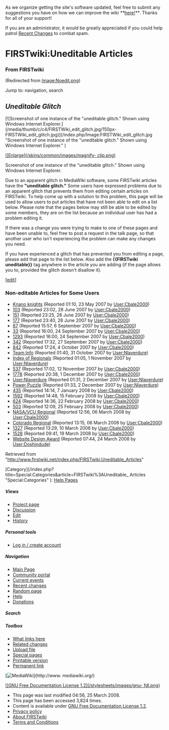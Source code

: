 As we organize getting the site's software updated, feel free to submit any
suggestions you have on how we can improve the wiki
_**_[here!](/index.php/User:Hallry/Suggestions "User:Hallry/Suggestions"
)_**_. Thanks for all of your support!

If you are an administrator, it would be greatly appreciated if you could help
patrol [Recent Changes](/index.php/Special:Recentchanges
"Special:Recentchanges" ) to combat spam.

# FIRSTwiki:Uneditable Articles

### From FIRSTwiki

(Redirected from
[Image:Noedit.png](/index.php?title=Image:Noedit.png&redirect=no
"Image:Noedit.png" ))

Jump to: navigation, search

_**Uneditable Glitch**_  
---  
  
[![Screenshot of one instance of the "uneditable glitch." Shown using Windows
Internet Explorer.](/media/thumb/c/c4/FIRSTWiki_edit_glitch.jpg/150px-
FIRSTWiki_edit_glitch.jpg)](/index.php/Image:FIRSTWiki_edit_glitch.jpg
"Screenshot of one instance of the "uneditable glitch." Shown using Windows
Internet Explorer." )

[![Enlarge](/skins/common/images/magnify-
clip.png)](/index.php/Image:FIRSTWiki_edit_glitch.jpg "Enlarge" )

Screenshot of one instance of the "uneditable glitch." Shown using Windows
Internet Explorer.  
  
Due to an apparent glitch in MediaWiki software, some FIRSTwiki articles have
the **"uneditable glitch."** Some users have expressed problems due to an
apparent glitch that prevents them from editing certain articles on FIRSTwiki.
To help come up with a solution to this problem, this page will be used to
allow users to put articles that have not been able to edit on a list below.
Please note that the pages below may still be able to be edited by some
members, they are on the list because an individual user has had a problem
editing it.

  
If there was a change you were trying to make to one of these pages and have
been unable to, feel free to post a request in the talk page, so that another
user who isn't experiencing the problem can make any changes you need.

  
If you have experienced a glitch that has prevented you from editing a page,
please add that page to the list below. Also add the **{{FIRSTwiki
uneditable}}** tag anywhere in the article you are adding (if the page allows
you to, provided the glitch doesn't disallow it).

[[edit](/index.php?title=FIRSTwiki:Uneditable_Articles&action=edit&section=1
"Edit section: Non-editable Articles for Some Users" )]

### Non-editable Articles for Some Users

  * [Knano knights](/index.php/Knano_knights "Knano knights" ) (Reported 01:10, 23 May 2007 by [User:Cbale2000](/index.php/User:Cbale2000 "User:Cbale2000" )) 
  * [103](/index.php/103 "103" ) (Reported 23:02, 28 June 2007 by [User:Cbale2000](/index.php/User:Cbale2000 "User:Cbale2000" )) 
  * [151](/index.php/151 "151" ) (Reported 23:25, 28 June 2007 by [User:Cbale2000](/index.php/User:Cbale2000 "User:Cbale2000" )) 
  * [177](/index.php/177 "177" ) (Reported 23:40, 28 June 2007 by [User:Cbale2000](/index.php/User:Cbale2000 "User:Cbale2000" )) 
  * [67](/index.php/67 "67" ) (Reported 15:57, 6 September 2007 by [User:Cbale2000](/index.php/User:Cbale2000 "User:Cbale2000" )) 
  * [33](/index.php/33 "33" ) (Reported 16:00, 24 September 2007 by [User:Cbale2000](/index.php/User:Cbale2000 "User:Cbale2000" )) 
  * [1293](/index.php/1293 "1293" ) (Reported 16:00, 24 September 2007 by [User:Cbale2000](/index.php/User:Cbale2000 "User:Cbale2000" )) 
  * [342](/index.php/342 "342" ) (Reported 17:32, 27 September 2007 by [User:Cbale2000](/index.php/User:Cbale2000 "User:Cbale2000" )) 
  * [842](/index.php/842 "842" ) (Reported 17:24, 4 October 2007 by [User:Cbale2000](/index.php/User:Cbale2000 "User:Cbale2000" )) 
  * [Team Info](/index.php/Team_Info "Team Info" ) (Reported 01:40, 31 October 2007 by [User:Nlaverdure](/index.php/User:Nlaverdure "User:Nlaverdure" )) 
  * [Index of Regionals](/index.php/Index_of_Regionals "Index of Regionals" ) (Reported 01:05, 1 November 2007 by [User:Nlaverdure](/index.php/User:Nlaverdure "User:Nlaverdure" )) 
  * [537](/index.php/537 "537" ) (Reported 17:02, 12 November 2007 by [User:Cbale2000](/index.php/User:Cbale2000 "User:Cbale2000" )) 
  * [1778](/index.php/1778 "1778" ) (Reported 20:38, 1 December 2007 by [User:Cbale2000](/index.php/User:Cbale2000 "User:Cbale2000" )) 
  * [User:Nlaverdure](/index.php/User:Nlaverdure "User:Nlaverdure" ) (Reported 01:31, 2 December 2007 by [User:Nlaverdure](/index.php/User:Nlaverdure "User:Nlaverdure" )) 
  * [Power Puzzle](/index.php/Power_Puzzle "Power Puzzle" ) (Reported 01:33, 2 December 2007 by [User:Nlaverdure](/index.php/User:Nlaverdure "User:Nlaverdure" )) 
  * [435](/index.php/435 "435" ) (Reported 14:14, 7 January 2008 by [User:Cbale2000](/index.php/User:Cbale2000 "User:Cbale2000" )) 
  * [1592](/index.php/1592 "1592" ) (Reported 14:48, 15 February 2008 by [User:Cbale2000](/index.php/User:Cbale2000 "User:Cbale2000" )) 
  * [624](/index.php/624 "624" ) (Reported 14:36, 22 February 2008 by [User:Cbale2000](/index.php/User:Cbale2000 "User:Cbale2000" )) 
  * [503](/index.php/503 "503" ) (Reported 12:09, 25 February 2008 by [User:Cbale2000](/index.php/User:Cbale2000 "User:Cbale2000" )) 
  * [NASA/VCU Regional](/index.php/NASA/VCU_Regional "NASA/VCU Regional" ) (Reported 12:56, 06 March 2008 by [User:Cbale2000](/index.php/User:Cbale2000 "User:Cbale2000" )) 
  * [Colorado Regional](/index.php/Colorado_Regional "Colorado Regional" ) (Reported 13:15, 06 March 2008 by [User:Cbale2000](/index.php/User:Cbale2000 "User:Cbale2000" )) 
  * [1327](/index.php/1327 "1327" ) (Reported 13:29, 10 March 2008 by [User:Cbale2000](/index.php/User:Cbale2000 "User:Cbale2000" )) 
  * [1528](/index.php/1528 "1528" ) (Reported 09:41, 19 March 2008 by [User:Cbale2000](/index.php/User:Cbale2000 "User:Cbale2000" )) 
  * [Website Design Award](/index.php/Website_Design_Award "Website Design Award" ) (Reported 07:44, 24 March 2008 by [User:Doshindude](/index.php?title=User:Doshindude&action=edit "User:Doshindude" )) 

Retrieved from
"<http://www.firstwiki.net/index.php/FIRSTwiki:Uneditable_Articles>"

[Category](/index.php?title=Special:Categories&article=FIRSTwiki%3AUneditable_
Articles "Special:Categories" ): [Help Pages](/index.php/Category:Help_Pages
"Category:Help Pages" )

##### Views

  * [Project page](/index.php/FIRSTwiki:Uneditable_Articles)
  * [Discussion](/index.php/FIRSTwiki_talk:Uneditable_Articles)
  * [Edit](/index.php?title=FIRSTwiki:Uneditable_Articles&action=edit)
  * [History](/index.php?title=FIRSTwiki:Uneditable_Articles&action=history)

##### Personal tools

  * [Log in / create account](/index.php?title=Special:Userlogin&returnto=FIRSTwiki:Uneditable_Articles)

[](/index.php/Main_Page "Main Page" )

##### Navigation

  * [Main Page](/index.php/Main_Page)
  * [Community portal](/index.php/FIRSTwiki:Community_portal)
  * [Current events](/index.php/Current_events)
  * [Recent changes](/index.php/Special:Recentchanges)
  * [Random page](/index.php/Special:Random)
  * [Help](/index.php/FIRSTwiki:Help)
  * [Donations](/index.php/FIRSTwiki:Site_support)

##### Search



##### Toolbox

  * [What links here](/index.php/Special:Whatlinkshere/FIRSTwiki:Uneditable_Articles)
  * [Related changes](/index.php/Special:Recentchangeslinked/FIRSTwiki:Uneditable_Articles)
  * [Upload file](/index.php/Special:Upload)
  * [Special pages](/index.php/Special:Specialpages)
  * [Printable version](/index.php?title=FIRSTwiki:Uneditable_Articles&printable=yes)
  * [Permanent link](/index.php?title=FIRSTwiki:Uneditable_Articles&oldid=67205)

[![MediaWiki](/skins/common/images/poweredby_mediawiki_88x31.png)](http://www.
mediawiki.org/)

[![GNU Free Documentation License 1.2](/stylesheets/images/gnu-
fdl.png)](http://www.gnu.org/copyleft/fdl.html)

  * This page was last modified 04:56, 25 March 2008.
  * This page has been accessed 3,824 times.
  * Content is available under [GNU Free Documentation License 1.2](http://www.gnu.org/copyleft/fdl.html "http://www.gnu.org/copyleft/fdl.html" ).
  * [Privacy policy](/index.php/FIRSTwiki:Privacy_policy "FIRSTwiki:Privacy policy" )
  * [About FIRSTwiki](/index.php/FIRSTwiki:About "FIRSTwiki:About" )
  * [Terms and Conditions](/index.php/FIRSTwiki:Terms_and_conditions "FIRSTwiki:Terms and conditions" )

